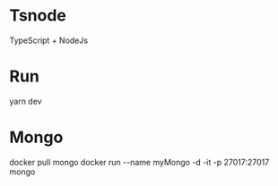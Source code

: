 # Tsnode

TypeScript + NodeJs

# Run

yarn dev

# Mongo

docker pull mongo
docker run --name myMongo -d -it -p 27017:27017 mongo
